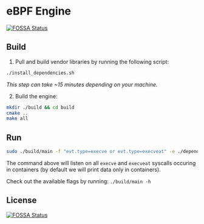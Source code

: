 # eBPF Engine
[![FOSSA Status](https://app.fossa.com/api/projects/git%2Bgithub.com%2Fkubescape%2Febpf-engine.svg?type=shield)](https://app.fossa.com/projects/git%2Bgithub.com%2Fkubescape%2Febpf-engine?ref=badge_shield)


## Build

1. Pull and build vendor libraries by running the following script:
```sh
./install_dependencies.sh
```
<i>This step can take ~15 minutes depending on your machine.</i>

2. Build the engine:

```sh
mkdir ./build && cd build
cmake ..
make all
```

## Run

```sh
sudo ./build/main -f "evt.type=execve or evt.type=execveat" -e ./dependencies/falco-libs/build/driver/bpf/probe.o
```

The command above will listen on all `execve` and `execveat` syscalls occuring in containers (by default we will print data only in containers).

Check out the available flags by running: `./build/main -h`


## License
[![FOSSA Status](https://app.fossa.com/api/projects/git%2Bgithub.com%2Fkubescape%2Febpf-engine.svg?type=large)](https://app.fossa.com/projects/git%2Bgithub.com%2Fkubescape%2Febpf-engine?ref=badge_large)